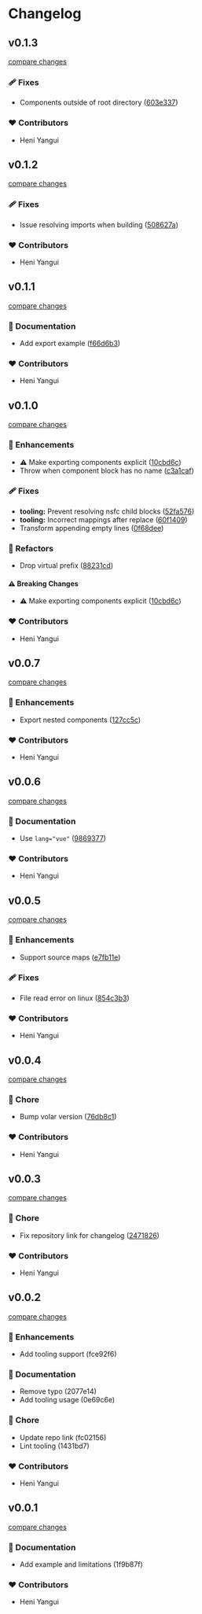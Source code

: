 # Changelog


## v0.1.3

[compare changes](https://github.com/HunYan-io/vite-plugin-vue-nested-sfc/compare/v0.1.2...v0.1.3)


### 🩹 Fixes

  - Components outside of root directory ([603e337](https://github.com/HunYan-io/vite-plugin-vue-nested-sfc/commit/603e337))

### ❤️  Contributors

- Heni Yangui

## v0.1.2

[compare changes](https://github.com/HunYan-io/vite-plugin-vue-nested-sfc/compare/v0.1.1...v0.1.2)


### 🩹 Fixes

  - Issue resolving imports when building ([508627a](https://github.com/HunYan-io/vite-plugin-vue-nested-sfc/commit/508627a))

### ❤️  Contributors

- Heni Yangui

## v0.1.1

[compare changes](https://github.com/HunYan-io/vite-plugin-vue-nested-sfc/compare/v0.1.0...v0.1.1)


### 📖 Documentation

  - Add export example ([f66d6b3](https://github.com/HunYan-io/vite-plugin-vue-nested-sfc/commit/f66d6b3))

### ❤️  Contributors

- Heni Yangui

## v0.1.0

[compare changes](https://github.com/HunYan-io/vite-plugin-vue-nested-sfc/compare/v0.0.7...v0.1.0)


### 🚀 Enhancements

  - ⚠️  Make exporting components explicit ([10cbd6c](https://github.com/HunYan-io/vite-plugin-vue-nested-sfc/commit/10cbd6c))
  - Throw when component block has no name ([c3a1caf](https://github.com/HunYan-io/vite-plugin-vue-nested-sfc/commit/c3a1caf))

### 🩹 Fixes

  - **tooling:** Prevent resolving nsfc child blocks ([52fa576](https://github.com/HunYan-io/vite-plugin-vue-nested-sfc/commit/52fa576))
  - **tooling:** Incorrect mappings after replace ([60f1409](https://github.com/HunYan-io/vite-plugin-vue-nested-sfc/commit/60f1409))
  - Transform appending empty lines ([0f68dee](https://github.com/HunYan-io/vite-plugin-vue-nested-sfc/commit/0f68dee))

### 💅 Refactors

  - Drop virtual prefix ([88231cd](https://github.com/HunYan-io/vite-plugin-vue-nested-sfc/commit/88231cd))

#### ⚠️  Breaking Changes

  - ⚠️  Make exporting components explicit ([10cbd6c](https://github.com/HunYan-io/vite-plugin-vue-nested-sfc/commit/10cbd6c))

### ❤️  Contributors

- Heni Yangui

## v0.0.7

[compare changes](https://github.com/HunYan-io/vite-plugin-vue-nested-sfc/compare/v0.0.6...v0.0.7)


### 🚀 Enhancements

  - Export nested components ([127cc5c](https://github.com/HunYan-io/vite-plugin-vue-nested-sfc/commit/127cc5c))

### ❤️  Contributors

- Heni Yangui

## v0.0.6

[compare changes](https://github.com/HunYan-io/vite-plugin-vue-nested-sfc/compare/v0.0.5...v0.0.6)


### 📖 Documentation

  - Use `lang="vue"` ([9869377](https://github.com/HunYan-io/vite-plugin-vue-nested-sfc/commit/9869377))

### ❤️  Contributors

- Heni Yangui

## v0.0.5

[compare changes](https://github.com/HunYan-io/vite-plugin-vue-nested-sfc/compare/v0.0.4...v0.0.5)


### 🚀 Enhancements

  - Support source maps ([e7fb11e](https://github.com/HunYan-io/vite-plugin-vue-nested-sfc/commit/e7fb11e))

### 🩹 Fixes

  - File read error on linux ([854c3b3](https://github.com/HunYan-io/vite-plugin-vue-nested-sfc/commit/854c3b3))

### ❤️  Contributors

- Heni Yangui

## v0.0.4

[compare changes](https://github.com/HunYan-io/vite-plugin-vue-nested-sfc/compare/v0.0.3...v0.0.4)


### 🏡 Chore

  - Bump volar version ([76db8c1](https://github.com/HunYan-io/vite-plugin-vue-nested-sfc/commit/76db8c1))

### ❤️  Contributors

- Heni Yangui

## v0.0.3

[compare changes](https://github.com/HunYan-io/vite-plugin-vue-nested-sfc/compare/v0.0.2...v0.0.3)


### 🏡 Chore

  - Fix repository link for changelog ([2471826](https://github.com/HunYan-io/vite-plugin-vue-nested-sfc/commit/2471826))

### ❤️  Contributors

- Heni Yangui

## v0.0.2

[compare changes](https://github.com/HunYan-io/vite-plugin-vue-nested-sfc/compare/v0.0.1...v0.0.2)


### 🚀 Enhancements

  - Add tooling support (fce92f6)

### 📖 Documentation

  - Remove typo (2077e14)
  - Add tooling usage (0e69c6e)

### 🏡 Chore

  - Update repo link (fc02156)
  - Lint tooling (1431bd7)

### ❤️  Contributors

- Heni Yangui

## v0.0.1

[compare changes](https://github.com/HunYan-io/vite-plugin-vue-nested-sfc/compare/v0.0.0...v0.0.1)


### 📖 Documentation

  - Add example and limitations (1f9b87f)

### ❤️  Contributors

- Heni Yangui

